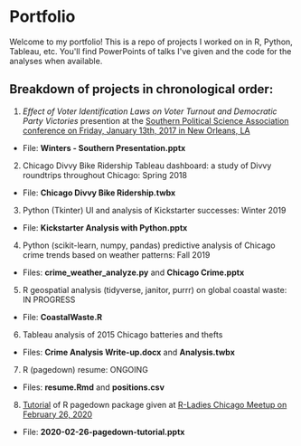 # Portfolio

Welcome to my portfolio! This is a repo of projects I worked on in R, Python, Tableau, etc. You'll find PowerPoints of talks I've given and the code for the analyses when available.

## Breakdown of projects in chronological order:

1. *Effect of Voter Identification Laws on Voter Turnout and Democratic Party Victories* presention at the [Southern Political Science Association conference on Friday, January 13th, 2017 in New Orleans, LA](https://spsa.net/wp-content/uploads/2017/01/12.16.16.SPSA_.2017.Program.LR_.pdf)
  - File: **Winters - Southern Presentation.pptx**

2. Chicago Divvy Bike Ridership Tableau dashboard: a study of Divvy roundtrips throughout Chicago: Spring 2018
  - File: **Chicago Divvy Bike Ridership.twbx**

3. Python (Tkinter) UI and analysis of Kickstarter successes: Winter 2019
  - File: **Kickstarter Analysis with Python.pptx**

4. Python (scikit-learn, numpy, pandas) predictive analysis of Chicago crime trends based on weather patterns: Fall 2019
  - Files: **crime_weather_analyze.py** and **Chicago Crime.pptx**

5. R geospatial analysis (tidyverse, janitor, purrr) on global coastal waste: IN PROGRESS
  - File: **CoastalWaste.R**

6. Tableau analysis of 2015 Chicago batteries and thefts
  - Files: **Crime Analysis Write-up.docx** and **Analysis.twbx**

7. R (pagedown) resume: ONGOING
  - Files: **resume.Rmd** and **positions.csv**

8. [Tutorial](https://docs.google.com/presentation/d/11IUbWg1UccnYdlKy60RwNWbjHZCy1XNb-YQ2X7DzG0g/edit#slide=id.p4) of R pagedown package given at [R-Ladies Chicago Meetup on February 26, 2020](https://www.meetup.com/rladies-chicago/events/268252477/)
  - File: **2020-02-26-pagedown-tutorial.pptx**
